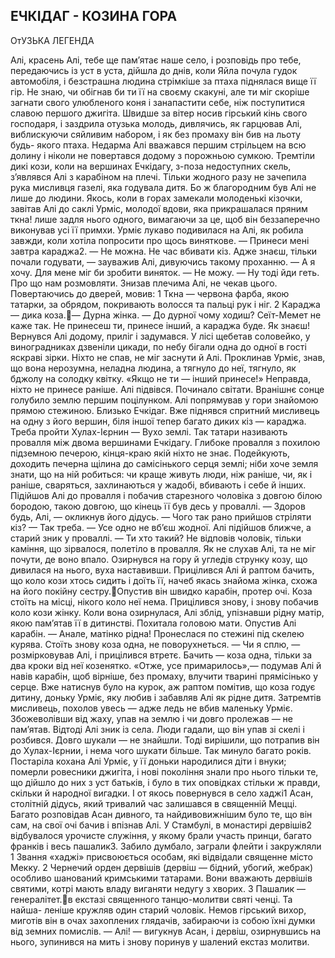 ## ЕЧКІДАГ - КОЗИНА ГОРА

ОтУЗЬКА ЛЕГЕНДА

Алі, красень Алі, тебе ще пам’ятає наше село, і розповідь про тебе, передаючись із уст в уста, дійшла до днів, коли Яйла почула гудок автомобіля, і безстрашна людина стрімкіше за птаха піднялася вище її гір.
Не знаю, чи обігнав би ти її на своєму скакуні, але ти міг скоріше загнати свого улюбленого коня і занапастити себе, ніж поступитися славою першого джигіта.
Швидше за вітер носив гірський кінь свого господаря, і заздрила отузька молодь, дивлячись, як гарцював Алі, виблискуючи сяйливим набором, і як без промаху він бив на льоту будь- якого птаха. Недарма Алі вважався першим стрільцем на всю долину і ніколи не повертався додому з порожньою сумкою.
Тремтіли дикі кози, коли на вершинах Ечкідагу, з-поза недоступних скель, з’являвся Алі з карабіном на плечі. Тільки жодного разу не зачепила рука мисливця газелі, яка годувала дитя. Бо ж благородним був Алі не лише до людини.
Якось, коли в горах замекали молоденькі кізочки, завітав Алі до саклі Урміс, молодої вдови, яка прикрашалася пряним ткна! лише задля нього одного, вимагаючи за це, щоб він беззаперечно виконував усі її примхи. Урміє лукаво подивилася на Алі, як робила завжди, коли хотіла попросити про щось виняткове.
— Принеси мені завтра караджа2.
— Не можна. Не час вбивати кіз. Адже знаєш, тільки почали годувати, — зауважив Алі, дивуючись такому проханню.
— А я хочу. Для мене міг би зробити виняток.
— Не можу.
— Ну тоді йди геть. Про що нам розмовляти.
Знизав плечима Алі, не чекав цього. Повертаючись до дверей, мовив:
1 Ткна — червона фарба, якою татарки, за обрядом, покривають волосся та пальці рук і ніг.
2 Караджа — дика коза.— Дурна жінка.
— До дурної чому ходиш? Сеїт-Мемет не каже так. Не принесеш ти, принесе інший, а караджа буде. Як знаєш!
Вернувся Алі додому, приліг і задумався. У лісі щебетав соловейко, у виноградниках дзвеніли цикади, по небу бігали одна до одної в гості яскраві зірки. Ніхто не спав, не міг заснути й Алі. Проклинав Урміє, знав, що вона нерозумна, неладна людина, а тягнуло до неї, тягнуло, як бджолу на солодку квітку. «Якщо не ти — інший принесе!» Неправда, ніхто не принесе раніше. Алі підвівся.
Починало світати. Вранішнє сонце голубило землю першим поцілунком.
Алі попрямував у гори знайомою прямою стежиною.
Близько Ечкідаг. Вже піднявся спритний мисливець на одну з його вершин, біля іншої тепер багато диких кіз — караджа. Треба пройти Хулах-Ієрнин — Вухо землі. Так татари називають провалля між двома вершинами Ечкідагу. Глибоке провалля з похилою підземною печерою, кінця-краю якій ніхто не знає. Подейкують, доходить печерна щілина до самісінького серця землі; ніби хоче земля знати, що на ній робиться: чи краще живуть люди, ніж раніше, чи, як і раніше, сваряться, захлинаються у жадобі, вбивають і себе й інших.
Підійшов Алі до провалля і побачив старезного чоловіка з довгою білою бородою, такою довгою, що кінець її був десь у проваллі.
— Здоров будь, Алі, — окликнув його дідусь. — Чого так рано прийшов стріляти кіз?
— Так треба.
— Усе одно не вб’єш жодної.
Алі підійшов ближче, а старий зник у проваллі.
— Ти хто такий?
Не відповів чоловік, тільки каміння, що зірвалося, полетіло в провалля. Як не слухав Алі, та не міг почути, де воно впало. Озирнувся на гору й угледів струнку козу, що дивилася на
нього, вуха наставивши.
Прицілився Алі й раптом бачить, що коло кози хтось сидить і доїть її, начеб якась знайома жінка, схожа на його покійну сестру.Опустив він швидко карабін, протер очі. Коза стоїть на місці, нікого коло неї нема.
Прицілився знову, і знову побачив коло кози жінку. Коли вона озирнулася, Алі зблід, упізнавши рідну матір, якою пам’ятав її в дитинстві. Похитала головою мати. Опустив Алі карабін.
— Анале, матінко рідна!
Пронеслася по стежині під скелею курява. Стоїть знову коза одна, не поворухнеться.
— Чи я сплю, — розмірковував Алі, і прицілився втретє.
Бачить — коза одна, тільки за два кроки від неї козенятко.
«Отже, усе примарилось»,— подумав Алі й навів карабін, щоб вірніше, без промаху, влучити тварині прямісінько у серце.
Вже натиснув було на курок, аж раптом помітив, що коза годує дитину, доньку Урміє, яку любив і забавляв Алі як рідне дитя.
Затремтів мисливець, похолов увесь — адже ледь не вбив маленьку Урміє. Збожеволівши від жаху, упав на землю і чи довго пролежав — не пам’ятав.
Відтоді Алі зник із села. Люди гадали, що він упав зі скелі і розбився. Довго шукали — не знайшли. Тоді вирішили, що потрапив він до Хулах-Ієрнии, і нема чого шукати більше.
Так минуло багато років. Постаріла кохана Алі Урміє, у її доньки народилися діти і внуки; померли ровесники джигіта, і нові покоління знали про нього тільки те, що дійшло до них з уст батьків, і було в тих оповідках стільки ж правди, скільки й народної вигадки.
І от якось повернувся в село хаджі1 Асан, столітній дідусь, який тривалий час залишався в священній Мецці. Багато розповідав Асан дивного, та найдивовижнішим було те, що він сам, на свої очі бачив і впізнав Алі.
У Стамбулі, в монастирі дервішів2 відбувалося урочисте служіння, у якому брали участь принци, багато франків і весь пашалик3. Забило думбало, заграли флейти і закружляли
1 Звання «хаджі» присвоюється особам, які відвідали священне місто Мекку.
2 Чернечий орден дервішів (дервіш — бідний, убогий, жебрак) особливо шанований кримськими татарами. Вони вважають дервішів святими, котрі мають владу виганяти недугу з хворих.
3 Пашалик — генералітет.в екстазі священного танцю-молитви святі ченці. Та найша- леніше кружляв один старий чоловік. Немов гірський вихор, миготів він в очах захоплених глядачів, забираючи із собою їхні думки від земних помислів.
— Алі! — вигукнув Асан, і дервіш, озирнувшись на нього, зупинився на мить і знову поринув у шалений екстаз молитви.
